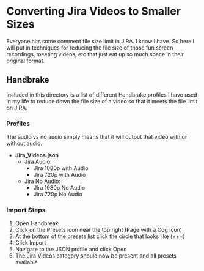 # Converting Jira Videos to Smaller Sizes

Everyone hits some comment file size limit in JIRA. I know I have. So here I will put in techniques for reducing the file size of those fun screen recordings, meeting videos, etc that just eat up so much space in their original format.

## **Handbrake**

Included in this directory is a list of different Handbrake profiles I have used in my life to reduce down the file size of a video so that it meets the file limit on JIRA.

### **Profiles**

The audio vs no audio simply means that it will output that video with or without audio.

- **Jira_Videos.json**
  - Jira Audio:
    - Jira 1080p with Audio
    - Jira 720p with Audio
  - Jira No Audio:
    - Jira 1080p No Audio
    - Jira 720p No Audio

### Import Steps

1. Open Handbreak
2. Click on the Presets icon near the top right (Page with a Cog icon)
3. At the bottom of the presets list click the circle that looks like (+++)
4. Click Import
5. Navigate to the JSON profile and click Open
6. The Jira Videos category should now be present and all presets available
